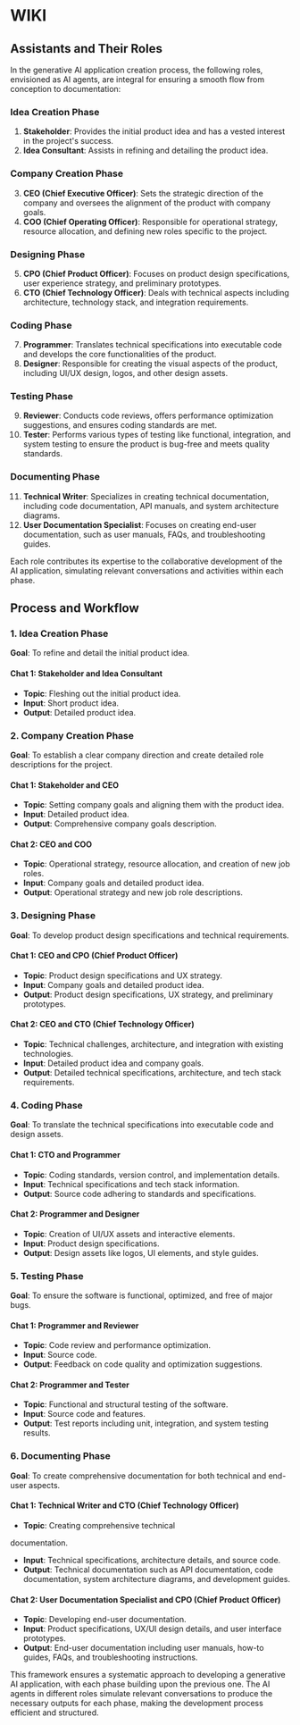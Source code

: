 # WIKI

## Assistants and Their Roles

In the generative AI application creation process, the following roles, envisioned as AI agents, are integral for ensuring a smooth flow from conception to documentation:

### Idea Creation Phase
1. **Stakeholder**: Provides the initial product idea and has a vested interest in the project's success.
2. **Idea Consultant**: Assists in refining and detailing the product idea.

### Company Creation Phase
3. **CEO (Chief Executive Officer)**: Sets the strategic direction of the company and oversees the alignment of the product with company goals.
4. **COO (Chief Operating Officer)**: Responsible for operational strategy, resource allocation, and defining new roles specific to the project.

### Designing Phase
5. **CPO (Chief Product Officer)**: Focuses on product design specifications, user experience strategy, and preliminary prototypes.
6. **CTO (Chief Technology Officer)**: Deals with technical aspects including architecture, technology stack, and integration requirements.

### Coding Phase
7. **Programmer**: Translates technical specifications into executable code and develops the core functionalities of the product.
8. **Designer**: Responsible for creating the visual aspects of the product, including UI/UX design, logos, and other design assets.

### Testing Phase
9. **Reviewer**: Conducts code reviews, offers performance optimization suggestions, and ensures coding standards are met.
10. **Tester**: Performs various types of testing like functional, integration, and system testing to ensure the product is bug-free and meets quality standards.

### Documenting Phase
11. **Technical Writer**: Specializes in creating technical documentation, including code documentation, API manuals, and system architecture diagrams.
12. **User Documentation Specialist**: Focuses on creating end-user documentation, such as user manuals, FAQs, and troubleshooting guides.

Each role contributes its expertise to the collaborative development of the AI application, simulating relevant conversations and activities within each phase.

## Process and Workflow

### 1. Idea Creation Phase
**Goal**: To refine and detail the initial product idea.

#### Chat 1: Stakeholder and Idea Consultant
- **Topic**: Fleshing out the initial product idea.
- **Input**: Short product idea.
- **Output**: Detailed product idea.

### 2. Company Creation Phase
**Goal**: To establish a clear company direction and create detailed role descriptions for the project.

#### Chat 1: Stakeholder and CEO
- **Topic**: Setting company goals and aligning them with the product idea.
- **Input**: Detailed product idea.
- **Output**: Comprehensive company goals description.

#### Chat 2: CEO and COO
- **Topic**: Operational strategy, resource allocation, and creation of new job roles.
- **Input**: Company goals and detailed product idea.
- **Output**: Operational strategy and new job role descriptions.

### 3. Designing Phase
**Goal**: To develop product design specifications and technical requirements.

#### Chat 1: CEO and CPO (Chief Product Officer)
- **Topic**: Product design specifications and UX strategy.
- **Input**: Company goals and detailed product idea.
- **Output**: Product design specifications, UX strategy, and preliminary prototypes.

#### Chat 2: CEO and CTO (Chief Technology Officer)
- **Topic**: Technical challenges, architecture, and integration with existing technologies.
- **Input**: Detailed product idea and company goals.
- **Output**: Detailed technical specifications, architecture, and tech stack requirements.

### 4. Coding Phase
**Goal**: To translate the technical specifications into executable code and design assets.

#### Chat 1: CTO and Programmer
- **Topic**: Coding standards, version control, and implementation details.
- **Input**: Technical specifications and tech stack information.
- **Output**: Source code adhering to standards and specifications.

#### Chat 2: Programmer and Designer
- **Topic**: Creation of UI/UX assets and interactive elements.
- **Input**: Product design specifications.
- **Output**: Design assets like logos, UI elements, and style guides.

### 5. Testing Phase
**Goal**: To ensure the software is functional, optimized, and free of major bugs.

#### Chat 1: Programmer and Reviewer
- **Topic**: Code review and performance optimization.
- **Input**: Source code.
- **Output**: Feedback on code quality and optimization suggestions.

#### Chat 2: Programmer and Tester
- **Topic**: Functional and structural testing of the software.
- **Input**: Source code and features.
- **Output**: Test reports including unit, integration, and system testing results.

### 6. Documenting Phase
**Goal**: To create comprehensive documentation for both technical and end-user aspects.

#### Chat 1: Technical Writer and CTO (Chief Technology Officer)
- **Topic**: Creating comprehensive technical

 documentation.
- **Input**: Technical specifications, architecture details, and source code.
- **Output**: Technical documentation such as API documentation, code documentation, system architecture diagrams, and development guides.

#### Chat 2: User Documentation Specialist and CPO (Chief Product Officer)
- **Topic**: Developing end-user documentation.
- **Input**: Product specifications, UX/UI design details, and user interface prototypes.
- **Output**: End-user documentation including user manuals, how-to guides, FAQs, and troubleshooting instructions.

This framework ensures a systematic approach to developing a generative AI application, with each phase building upon the previous one. The AI agents in different roles simulate relevant conversations to produce the necessary outputs for each phase, making the development process efficient and structured.
